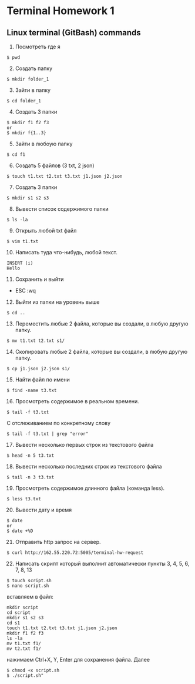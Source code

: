 # Terminal Homework 1
## Linux terminal (GitBash) commands

1. Посмотреть где я
```
$ pwd
```
2. Создать папку
```
$ mkdir folder_1
```
3. Зайти в папку
```
$ cd folder_1
```
4. Создать 3 папки
```
$ mkdir f1 f2 f3
or
$ mkdir f{1..3}
```
5. Зайти в любоую папку
```
$ cd f1
```
6. Создать 5 файлов (3 txt, 2 json)
```
$ touch t1.txt t2.txt t3.txt j1.json j2.json
```
7. Создать 3 папки
```
$ mkdir s1 s2 s3
```
8. Вывести список содержимого папки
```
$ ls -la
```
9. Открыть любой txt файл
```
$ vim t1.txt
```
10. Написать туда что-нибудь, любой текст.
```
INSERT (i)
Hello
```
11. Cохранить и выйти
- ESC :wq
12. Выйти из папки на уровень выше
```
$ cd ..
```
13. Переместить любые 2 файла, которые вы создали, в любую другую папку.
```
$ mv t1.txt t2.txt s1/
```
14. Cкопировать любые 2 файла, которые вы создали, в любую другую папку.
```
$ cp j1.json j2.json s1/
```
15. Найти файл по имени
```
$ find -name t3.txt
```
16. Просмотреть содержимое в реальном времени.
```
$ tail -f t3.txt
```
С отслеживанием по конкретному слову 
```
$ tail -f t3.txt | grep "error"
```
17. Вывести несколько первых строк из текстового файла
```
$ head -n 5 t3.txt
```
18. Вывести несколько последних строк из текстового файла
```
$ tail -n 3 t3.txt
```
19. Просмотреть содержимое длинного файла (команда less).
```
$ less t3.txt
```
20. Вывести дату и время
```
$ date
or
$ date +%D
```
21. Отправить http запрос на сервер.
```
$ curl http://162.55.220.72:5005/terminal-hw-request
```
22. Написать скрипт который выполнит автоматически пункты 3, 4, 5, 6, 7, 8, 13
```
$ touch script.sh
$ nano script.sh
```
вставляем в файл:
```
mkdir script
cd script
mkdir s1 s2 s3
cd s1
touch t1.txt t2.txt t3.txt j1.json j2.json
mkdir f1 f2 f3
ls -la
mv t1.txt f1/
mv t2.txt f1/
```
нажимаем Ctrl+X, Y, Enter для сохранения файла. Далее
```
$ chmod +x script.sh
$ ./script.sh"
```
